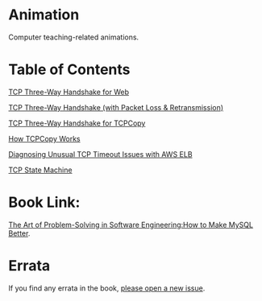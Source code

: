 # Animation

Computer teaching-related animations.

# Table of Contents

[TCP Three-Way Handshake for Web](handshake_for_web.html)

[TCP Three-Way Handshake (with Packet Loss & Retransmission)](handshake.html)

[TCP Three-Way Handshake for TCPCopy](tcpcopy_handshake.html)

[How TCPCopy Works](how_tcpcopy_works.html)

[Diagnosing Unusual TCP Timeout Issues with AWS ELB](elb_timeout.html)

[TCP State Machine](tcp_state_machine.html)

# Book Link:

[The Art of Problem-Solving in Software Engineering:How to Make MySQL Better](https://github.com/enhancedformysql/The-Art-of-Problem-Solving-in-Software-Engineering_How-to-Make-MySQL-Better).

# Errata

If you find any errata in the book, [please open a new issue](https://github.com/enhancedformysql/animation/issues).
